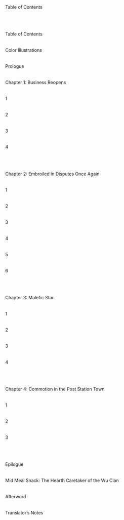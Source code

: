 <br/>
<br/>
Table of Contents<br/>
<br/>
<br/>
<br/>
<br/>
Table of Contents<br/>
<br/>
<br/>
Color Illustrations<br/>
<br/>
<br/>
Prologue<br/>
<br/>
<br/>
Chapter 1: Business Reopens<br/>
<br/>
<br/>
1<br/>
<br/>
<br/>
2<br/>
<br/>
<br/>
3<br/>
<br/>
<br/>
4<br/>
<br/>
<br/>
<br/>
<br/>
Chapter 2: Embroiled in Disputes Once Again<br/>
<br/>
<br/>
1<br/>
<br/>
<br/>
2<br/>
<br/>
<br/>
3<br/>
<br/>
<br/>
4<br/>
<br/>
<br/>
5<br/>
<br/>
<br/>
6<br/>
<br/>
<br/>
<br/>
<br/>
Chapter 3: Malefic Star<br/>
<br/>
<br/>
1<br/>
<br/>
<br/>
2<br/>
<br/>
<br/>
3<br/>
<br/>
<br/>
4<br/>
<br/>
<br/>
<br/>
<br/>
Chapter 4: Commotion in the Post Station Town<br/>
<br/>
<br/>
1<br/>
<br/>
<br/>
2<br/>
<br/>
<br/>
3<br/>
<br/>
<br/>
<br/>
<br/>
Epilogue<br/>
<br/>
<br/>
Mid Meal Snack: The Hearth Caretaker of the Wu Clan<br/>
<br/>
<br/>
Afterword<br/>
<br/>
<br/>
Translator’s Notes<br/>
<br/>
<br/>
<br/>
<br/>
